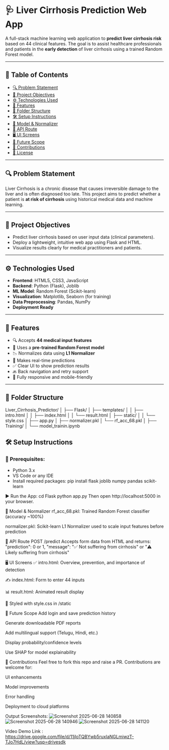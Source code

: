 # 🩺 Liver Cirrhosis Prediction Web App

A full-stack machine learning web application to **predict liver cirrhosis risk** based on 44 clinical features. The goal is to assist healthcare professionals and patients in the **early detection** of liver cirrhosis using a trained Random Forest model.

---

## 📌 Table of Contents

- [🔍 Problem Statement](#-problem-statement)
- [🎯 Project Objectives](#-project-objectives)
- [⚙️ Technologies Used](#-technologies-used)
- [🚀 Features](#-features)
- [📁 Folder Structure](#-folder-structure)
- [🛠️ Setup Instructions](#-setup-instructions)
- [🔐 Model & Normalizer](#-model--normalizer)
- [📡 API Route](#-api-route)
- [🖥️ UI Screens](#-ui-screens)
- [🔮 Future Scope](#-future-scope)
- [🤝 Contributions](#-contributions)
- [📄 License](#-license)

---

## 🔍 Problem Statement

Liver Cirrhosis is a chronic disease that causes irreversible damage to the liver and is often diagnosed too late. This project aims to predict whether a patient is **at risk of cirrhosis** using historical medical data and machine learning.

---

## 🎯 Project Objectives

- Predict liver cirrhosis based on user input data (clinical parameters).
- Deploy a lightweight, intuitive web app using Flask and HTML.
- Visualize results clearly for medical practitioners and patients.

---

## ⚙️ Technologies Used

- **Frontend**: HTML5, CSS3, JavaScript  
- **Backend**: Python (Flask), Joblib  
- **ML Model**: Random Forest (Scikit-learn)  
- **Visualization**: Matplotlib, Seaborn (for training)  
- **Data Preprocessing**: Pandas, NumPy  
- **Deployment Ready**

---

## 🚀 Features

- 🔍 Accepts **44 medical input features**
- 🔁 Uses a **pre-trained Random Forest model**
- 📉 Normalizes data using **L1 Normalizer**
- 🧠 Makes real-time predictions
- ✅ Clear UI to show prediction results
- 🔙 Back navigation and retry support
- 📱 Fully responsive and mobile-friendly

---

## 📁 Folder Structure

Liver_Cirrhosis_Predictor/
│
├── Flask/
│ ├── templates/
│ │ ├── intro.html
│ │ ├── index.html
│ │ └── result.html
│ ├── static/
│ │ └── style.css
│ ├── app.py
│ ├── normalizer.pkl
│ └── rf_acc_68.pkl
│
├── Training/
│ └── model_trainin.ipynb


## 🛠️ Setup Instructions

### 📌 Prerequisites:
- Python 3.x
- VS Code or any IDE
- Install required packages:
pip install flask joblib numpy pandas scikit-learn


▶️ Run the App:
cd Flask
python app.py
Then open http://localhost:5000 in your browser.


🔐 Model & Normalizer
rf_acc_68.pkl: Trained Random Forest classifier (accuracy ~100%)

normalizer.pkl: Scikit-learn L1 Normalizer used to scale input features before prediction



📡 API Route
POST /predict
Accepts form data from HTML and returns:
  "prediction": 0 or 1,
  "message": "✅ Not suffering from cirrhosis" or "⚠️ Likely suffering from cirrhosis"

  
🖥️ UI Screens
✅ intro.html: Overview, prevention, and importance of detection

✍️ index.html: Form to enter 44 inputs

📊 result.html: Animated result display

🎨 Styled with style.css in /static


🔮 Future Scope
Add login and save prediction history

Generate downloadable PDF reports

Add multilingual support (Telugu, Hindi, etc.)

Display probability/confidence levels

Use SHAP for model explainability



🤝 Contributions
Feel free to fork this repo and raise a PR. Contributions are welcome for:

UI enhancements

Model improvements

Error handling

Deployment to cloud platforms


Output Screenshots:
![Screenshot 2025-06-28 140858](https://github.com/user-attachments/assets/e43e2ab7-7051-497e-855f-f5a6308e071b)
![Screenshot 2025-06-28 140946](https://github.com/user-attachments/assets/8c010264-ed6a-44ab-ab6a-83560a73d03d)
![Screenshot 2025-06-28 141120](https://github.com/user-attachments/assets/772eee7c-a95a-4ff9-975f-3a0a6d1f596c)

Video Demo Link :
https://drive.google.com/file/d/11jIoTQBYwb5ruxlaNGLmiwzT-TJo7HdL/view?usp=drivesdk





